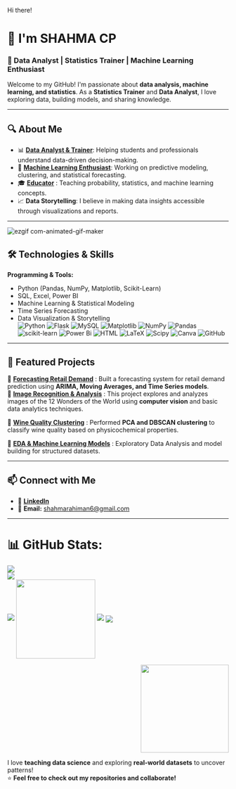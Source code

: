 Hi there! 
 # 👋 I'm SHAHMA CP


### 🚀 Data Analyst | Statistics Trainer | Machine Learning Enthusiast  

Welcome to my GitHub! I'm passionate about **data analysis, machine learning, and statistics**. As a **Statistics Trainer** and **Data Analyst**, I love exploring data, building models, and sharing knowledge.  

---

## 🔍 About Me  
- 📊 **[Data Analyst & Trainer](https://github.com/SHAHMACP/Hypothesis-Testing)**: Helping students and professionals understand data-driven decision-making.  
- 🤖 **[Machine Learning Enthusiast](https://github.com/SHAHMACP/Machine-Learning-Basics-and-Terminologies)**: Working on predictive modeling, clustering, and statistical forecasting.  
- 🎓 **[Educator](https://github.com/yourusername/forecasting-retail-demand)**  : Teaching probability, statistics, and machine learning concepts.
- 📈 **Data Storytelling**: I believe in making data insights accessible through visualizations and reports.  

---
![ezgif com-animated-gif-maker](https://github.com/user-attachments/assets/6f00f78b-3724-4fa0-875e-8fb466e12008)


## 🛠️ Technologies & Skills  
**Programming & Tools:**  
- Python (Pandas, NumPy, Matplotlib, Scikit-Learn)  
- SQL, Excel, Power BI  
- Machine Learning & Statistical Modeling  
- Time Series Forecasting  
- Data Visualization & Storytelling  
![Python](https://img.shields.io/badge/python-3670A0?style=for-the-badge&logo=python&logoColor=ffdd54)
![Flask](https://img.shields.io/badge/flask-%23000.svg?style=for-the-badge&logo=flask&logoColor=white)
![MySQL](https://img.shields.io/badge/mysql-4479A1.svg?style=for-the-badge&logo=mysql&logoColor=white)
![Matplotlib](https://img.shields.io/badge/Matplotlib-%23ffffff.svg?style=for-the-badge&logo=Matplotlib&logoColor=black)
![NumPy](https://img.shields.io/badge/numpy-%23013243.svg?style=for-the-badge&logo=numpy&logoColor=white)
![Pandas](https://img.shields.io/badge/pandas-%23150458.svg?style=for-the-badge&logo=pandas&logoColor=white)
![scikit-learn](https://img.shields.io/badge/scikit--learn-%23F7931E.svg?style=for-the-badge&logo=scikit-learn&logoColor=white)
![Power Bi](https://img.shields.io/badge/power_bi-F2C811?style=for-the-badge&logo=powerbi&logoColor=black)
![HTML](https://img.shields.io/badge/html5-%23E34F26.svg?style=plastic&logo=html5&logoColor=white)
![LaTeX](https://img.shields.io/badge/latex-%23008080.svg?style=plastic&logo=latex&logoColor=white)
![Scipy](https://img.shields.io/badge/SciPy-%230C55A5.svg?style=plastic&logo=scipy&logoColor=%white)
![Canva](https://img.shields.io/badge/Canva-%2300C4CC.svg?style=plastic&logo=Canva&logoColor=white)
![GitHub](https://img.shields.io/badge/github-%23121011.svg?style=plastic&logo=github&logoColor=white)


---

## 📌 Featured Projects  
🔹 **[Forecasting Retail Demand](https://github.com/SHAHMACP/Tcs-ion-Rio-125--Forecasting-Retail-Demand-SHAHMA)**  : Built a forecasting system for retail demand prediction using **ARIMA, Moving Averages, and Time Series models**.  
🔹 **[Image Recognition & Analysis](https://github.com/SHAHMACP/Wine-Clust-Unsupervised-learning)**  : This project explores and analyzes images of the 12 Wonders of the World using **computer vision** and basic data analytics techniques. 

🔹 **[Wine Quality Clustering](https://github.com/SHAHMACP/Wine-Clust-Unsupervised-learning)**  : Performed **PCA and DBSCAN clustering** to classify wine quality based on physicochemical properties.  

🔹 **[EDA & Machine Learning Models](https://github.com/SHAHMACP/Risk-Assessment-and-Loan-Approval)**  : Exploratory Data Analysis and model building for structured datasets.  

---

## 📫 Connect with Me  
- 💼 **[LinkedIn](www.linkedin.com/in/shahma-cp-bb972b184)**  
- 📧 **Email:** shahmarahiman6@gmail.com  

---
# 📊 GitHub Stats:
![](https://github-readme-stats.vercel.app/api?username=SHAHMACP&theme=dark&hide_border=false&include_all_commits=false&count_private=false)<br/>
![](https://nirzak-streak-stats.vercel.app/?user=SHAHMACP&theme=dark&hide_border=false)<br/>
![](https://github-readme-stats.vercel.app/api/top-langs/?username=SHAHMACP&theme=dark&hide_border=false&include_all_commits=false&count_private=false&layout=compact)
<img align="center" src="http://github-profile-summary-cards.vercel.app/api/cards/profile-details?username=SHAHMACP&theme=default" height="180em" />
<img src="https://user-images.githubusercontent.com/73097560/115834477-dbab4500-a447-11eb-908a-139a6edaec5c.gif">
<img align="center" src="https://github-readme-activity-graph.vercel.app/graph?username=SHAHMACP&theme=default"/>


  <p align="right">
  <img src="https://github.com/user-attachments/assets/0ea605b3-5290-40ae-89fe-e7e3861b20d4" width="200">
</p>

I love <strong>teaching data science</strong> and exploring <strong>real-world datasets</strong> to uncover patterns!  
⭐ <strong>Feel free to check out my repositories and collaborate!</strong>






